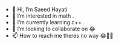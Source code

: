 - 👋 Hi, I’m Saeed Hayati
- 👀 I’m interested in math .
- 🌱 I’m currently learning c++ .
- 💞️ I’m looking to collaborate on 😂
- 📫 How to reach me theres no way 😂👌🏻

<!---
hayatisaeed/hayatisaeed is a ✨ special ✨ repository because its `README.md` (this file) appears on your GitHub profile.
You can click the Preview link to take a look at your changes.
--->
